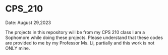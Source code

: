# CPS_210
Date: August 29,2023

The projects in this repository will be from my CPS 210 class
I am a Sophomore while doing these projects.
Please understand that these codes are provided to me by my Professor Ms. Li, partially and this work is not ONLY mine.
